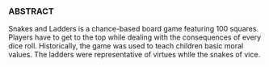 ### ABSTRACT

Snakes and Ladders is a chance-based board game featuring 100 squares. Players have to get to the top while dealing with the consequences of every dice roll. Historically, the game was used to teach children basic moral values. The ladders were representative of virtues while the snakes of vice.
